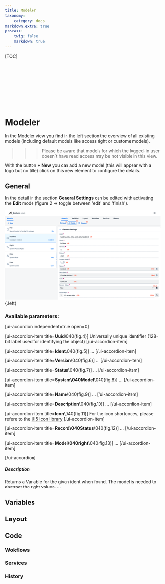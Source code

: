 ```yaml
---
title: Modeler
taxonomy:
    category: docs
markdown.extra: true
process:
    twig: false
    markdown: true
---
```


[TOC]

<br>
<br>
<br>
<br>
<br>
<br>
<br>
<br>

# Modeler

In the Modeler view you find in the left section the overview of all existing models (including default models like access right or custome models).

>>> Please be aware that models for which the logged-in user doesn`t have read access may be not visible in this view.

With the button **+ New** you can add a new model (this will appear with a logo but no title) click on this new element to configure the details.

## General

In the detail in the section **General Settings** can be edited with activating the **Edit** mode (figure 2 -> toggle between 'edit' and 'finish').

![Modeler General](modeler-general.png?lightbox=1024&cropResize=800,800) {.left}

### Available parameters:

[ui-accordion independent=true open=0]

[ui-accordion-item title=<b>Uuid</b>\040(fig.4)]
Universally unique identifier (128-bit label used for identifying the object)
[/ui-accordion-item]


[ui-accordion-item title=<b>Ident</b>\040(fig.5)]
...
[/ui-accordion-item]


[ui-accordion-item title=<b>Version</b>\040(fig.6)]
...
[/ui-accordion-item]


[ui-accordion-item title=<b>Status</b>\040(fig.7)]
...
[/ui-accordion-item]


[ui-accordion-item title=<b>System\040Model</b>\040(fig.8)]
...
[/ui-accordion-item]


[ui-accordion-item title=<b>Name</b>\040(fig.9)]
...
[/ui-accordion-item]


[ui-accordion-item title=<b>Description</b>\040(fig.10)]
...
[/ui-accordion-item]


[ui-accordion-item title=<b>Icon</b>\040(fig.11)]
For the icon shortcodes, please refere to the [UI5 Icon library](https://sapui5.hana.ondemand.com/sdk/test-resources/sap/m/demokit/iconExplorer/webapp/index.html#/overview/SAP-icons)
[/ui-accordion-item]


[ui-accordion-item title=<b>Record\040Status</b>\040(fig.12)]
...
[/ui-accordion-item]


[ui-accordion-item title=<b>Model\040right</b>\040(fig.13)]
...
[/ui-accordion-item]

[/ui-accordion]


##### Description
Returns a Variable for the given ident when found. The model is needed to abstract the right values.
...


## Variables

## Layout

## Code

### Wokflows

### Services

### History
